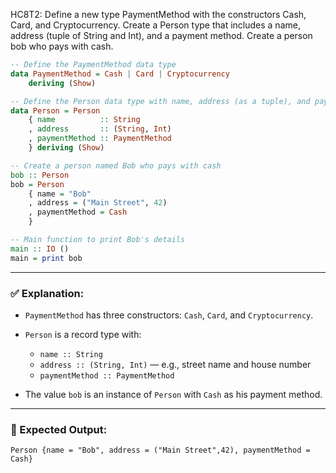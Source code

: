 HC8T2: Define a new type PaymentMethod with the constructors Cash, Card, and Cryptocurrency. Create a Person type that includes a name, address (tuple of String and Int), and a payment method. Create a person bob who pays with cash.
```haskell
-- Define the PaymentMethod data type
data PaymentMethod = Cash | Card | Cryptocurrency
    deriving (Show)

-- Define the Person data type with name, address (as a tuple), and payment method
data Person = Person
    { name          :: String
    , address       :: (String, Int)
    , paymentMethod :: PaymentMethod
    } deriving (Show)

-- Create a person named Bob who pays with cash
bob :: Person
bob = Person
    { name = "Bob"
    , address = ("Main Street", 42)
    , paymentMethod = Cash
    }

-- Main function to print Bob's details
main :: IO ()
main = print bob
```

---

### ✅ Explanation:

* `PaymentMethod` has three constructors: `Cash`, `Card`, and `Cryptocurrency`.
* `Person` is a record type with:

  * `name :: String`
  * `address :: (String, Int)` — e.g., street name and house number
  * `paymentMethod :: PaymentMethod`
* The value `bob` is an instance of `Person` with `Cash` as his payment method.

---

### 🧪 Expected Output:

```
Person {name = "Bob", address = ("Main Street",42), paymentMethod = Cash}
```

